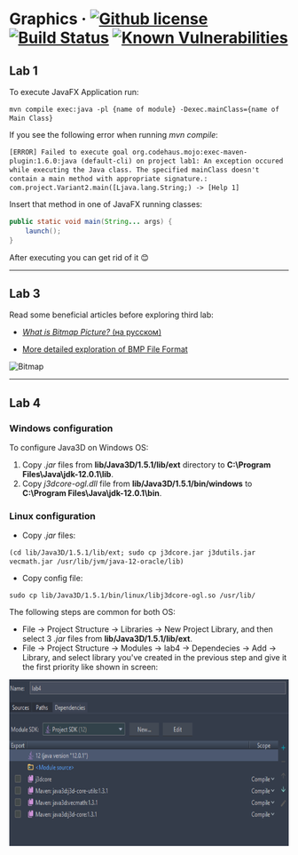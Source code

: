 # Graphics &middot; [![Github license](https://img.shields.io/badge/license-Apache%202.0-purple.svg)](https://opensource.org/licenses/Apache-2.0) [![Build Status](https://travis-ci.org/Blahodatny/Graphics.svg?branch=master)](https://travis-ci.org/Blahodatny/Graphics) [![Known Vulnerabilities](https://snyk.io/test/github/Blahodatny/Graphics/badge.svg?targetFile=pom.xml)](https://snyk.io/test/github/Blahodatny/Graphics?targetFile=pom.xml)

## Lab 1
To execute JavaFX Application run:
``````
mvn compile exec:java -pl {name of module} -Dexec.mainClass={name of Main Class}
``````

If you see the following error when running *mvn compile*:
```text
[ERROR] Failed to execute goal org.codehaus.mojo:exec-maven-plugin:1.6.0:java (default-cli) on project lab1: An exception occured while executing the Java class. The specified mainClass doesn't contain a main method with appropriate signature.: com.project.Variant2.main([Ljava.lang.String;) -> [Help 1]
```

Insert that method in one of JavaFX running classes:
```java
public static void main(String... args) {
    launch();
}
```
After executing you can get rid of it &#128522;
___

## Lab 3
Read some beneficial articles before exploring third lab:

* [*What is Bitmap Picture?* (на русском)](https://ru.wikipedia.org/wiki/BMP)

* [More detailed exploration of BMP File Format](https://en.wikipedia.org/wiki/BMP_file_format)

<img src="https://upload.wikimedia.org/wikipedia/commons/c/c4/BMPfileFormat.png" alt="Bitmap" height="500" width="320"></img>
___

## Lab 4
### Windows configuration
To configure Java3D on Windows OS:
1. Copy *.jar* files from **lib/Java3D/1.5.1/lib/ext** directory to 
**C:\Program Files\Java\jdk-12.0.1\lib**.
2. Copy *j3dcore-ogl.dll* file from **lib/Java3D/1.5.1/bin/windows** to **C:\Program Files\Java\jdk-12.0.1\bin**.
### Linux configuration
* Copy *.jar* files:
```jvm
(cd lib/Java3D/1.5.1/lib/ext; sudo cp j3dcore.jar j3dutils.jar vecmath.jar /usr/lib/jvm/java-12-oracle/lib)
```
* Copy config file:
```jvm
sudo cp lib/Java3D/1.5.1/bin/linux/libj3dcore-ogl.so /usr/lib/
```
The following steps are common for both OS:
* File -> Project Structure -> Libraries -> New Project Library, and then select 3 *.jar* files from **lib/Java3D/1.5.1/lib/ext**.
* File -> Project Structure -> Modules -> lab4 -> Dependecies -> Add -> 
Library, and select library you've created in the previous step and give it the first priority like shown in screen:

<img src="screen.jpg" alt="screen" height="300" width="600"></img>